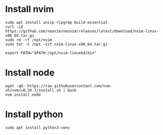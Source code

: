 # Install nvim

```
sudo apt install unzip ripgrep build-essential
curl -LO https://github.com/neovim/neovim/releases/latest/download/nvim-linux-x86_64.tar.gz
sudo rm -rf /opt/nvim
sudo tar -C /opt -xzf nvim-linux-x86_64.tar.gz

export PATH="$PATH:/opt/nvim-linux64/bin"
```

# Install node

```
wget -qO- https://raw.githubusercontent.com/nvm-sh/nvm/v0.39.7/install.sh | bash
nvm install node
```

# Install python

```
sudo apt install python3-venv
```
